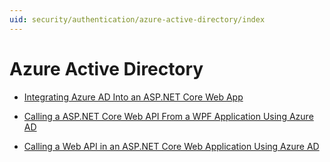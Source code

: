 ```yaml
---
uid: security/authentication/azure-active-directory/index
---
```

# Azure Active Directory

* [Integrating Azure AD Into an ASP.NET Core Web App](https://azure.microsoft.com/documentation/samples/active-directory-dotnet-webapp-openidconnect-aspnetcore.md)

* [Calling a ASP.NET Core Web API From a WPF Application Using Azure AD](https://azure.microsoft.com/documentation/samples/active-directory-dotnet-native-aspnetcore.md)

* [Calling a Web API in an ASP.NET Core Web Application Using Azure AD](https://azure.microsoft.com/en-us/documentation/samples/active-directory-dotnet-webapp-webapi-openidconnect-aspnetcore/.md)